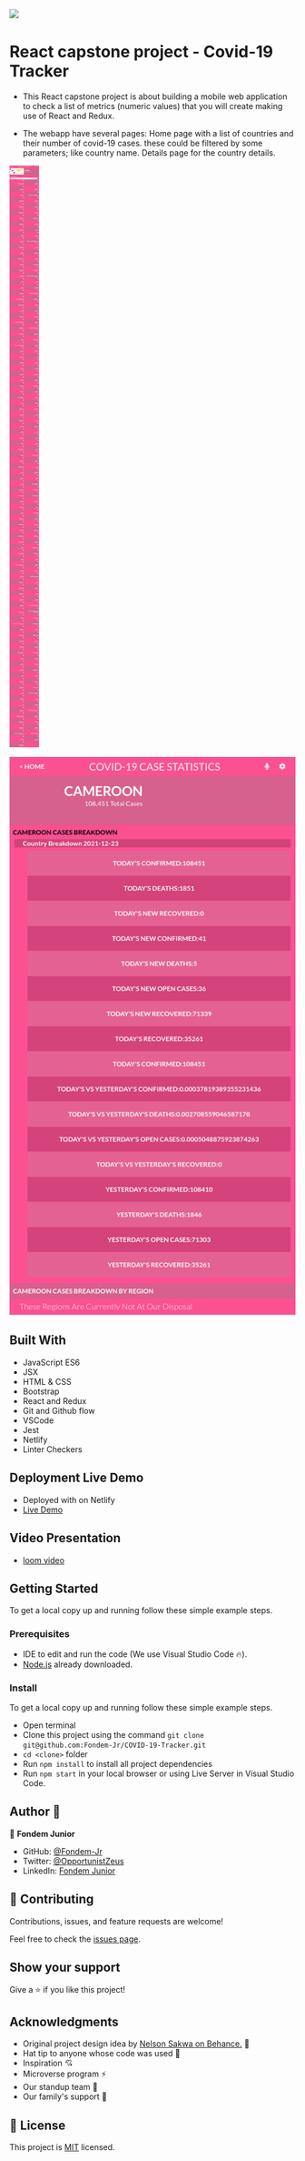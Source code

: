 ![](https://img.shields.io/badge/Microverse-blueviolet)

# React capstone project - Covid-19 Tracker

- This React capstone project is about building a mobile web application to check a list of metrics (numeric values) that you will create making use of React and Redux.
  
- The webapp have several pages:
Home page with a list of countries and their number of covid-19 cases. these could be filtered by some parameters; like  country name. 
Details page for the country details.

![screenshot](./src/assets/HomeReact%20App.png)


![screenshot](./src/assets/DetailsReact%20App.png)

## Built With

- JavaScript ES6
- JSX
- HTML & CSS
- Bootstrap
- React and Redux
- Git and Github flow
- VSCode
- Jest
- Netlify
- Linter Checkers

## Deployment Live Demo

 - Deployed with on Netlify
  - [Live Demo](https://cocky-williams-122084.netlify.app/)
## Video Presentation
 - [loom video](https://loom.com/share/f5b7840114e645999084a901c03c2eca) 
## Getting Started

To get a local copy up and running follow these simple example steps.

### Prerequisites

- IDE to edit and run the code (We use Visual Studio Code 🔥).
- [Node.js](https://nodejs.org/en/download/) already downloaded.

### Install

To get a local copy up and running follow these simple example steps.
- Open terminal
- Clone this project using the command `git clone git@github.com:Fondem-Jr/COVID-19-Tracker.git`
- `cd <clone>` folder
- Run `npm install` to install all project dependencies
- Run `npm start` in your local browser or using Live Server in Visual Studio Code.

## Author 👤 

👤 **Fondem Junior**

- GitHub: [@Fondem-Jr](https://github.com/Fondem-Jr)
- Twitter: [@OpportunistZeus](https://twitter.com/OpportunistZeus)
- LinkedIn: [Fondem Junior](https://www.linkedin.com/in/fondem-junior-57484744/)
## 🤝 Contributing

Contributions, issues, and feature requests are welcome!

Feel free to check the [issues page](https://github.com/Fondem-Jr/COVID-19-Tracker/issues).

## Show your support

Give a ⭐️ if you like this project!


## Acknowledgments
- Original project design idea by [Nelson Sakwa on Behance.](https://www.behance.net/sakwadesignstudio) 🙌
- Hat tip to anyone whose code was used 🔰
- Inspiration 💘
- Microverse program ⚡
- Our standup team 🏹
- Our family's support 🙌

## 📝 License

This project is [MIT](https://opensource.org/licenses/MIT) licensed.
